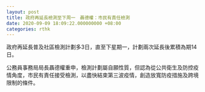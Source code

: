 ```yaml
---
layout: post
title: 政府再延長檢測至下周一　聶德權：市民有責任檢測
date: 2020-09-09 18:09:22.000000000 +08:00
categories: rthk
---
```


政府再延長普及社區檢測計劃多3日，直至下星期一，計劃兩次延長後累積為期14日。

公務員事務局局長聶德權重申，檢測計劃屬自願性質，但認為從公共衛生及防控疫情角度，市民有責任接受檢測，以盡快結束第三波疫情，創造放寬防疫措施及跨境限制的條件。

